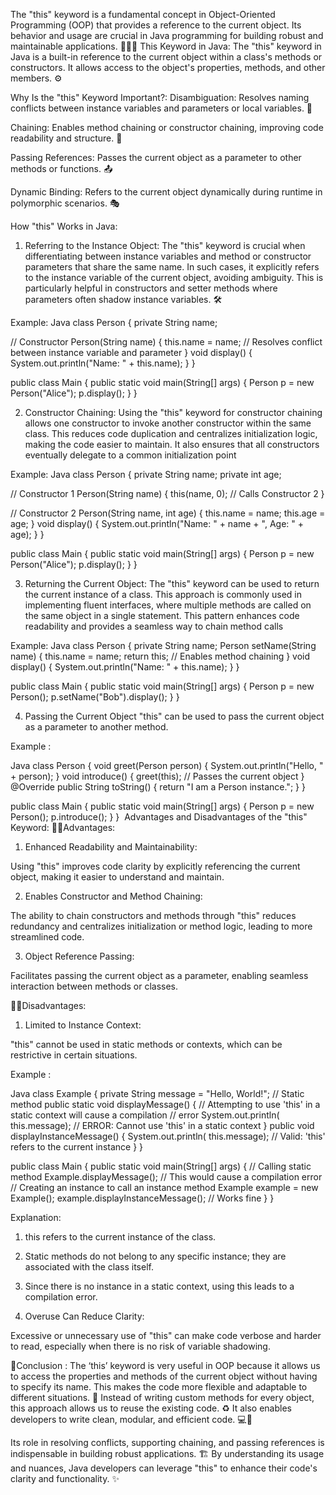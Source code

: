 The "this" keyword is a fundamental concept in Object-Oriented Programming (OOP) that provides a reference to the current object.
Its behavior and usage are crucial in Java programming for building robust and maintainable applications. 🧑‍💻🔧
This Keyword in Java:
The "this" keyword in Java is a built-in reference to the current object within a class's methods or constructors. It allows access to the object's properties, methods, and other members. ⚙️

Why Is the "this" Keyword Important?:
Disambiguation: Resolves naming conflicts between instance variables and parameters or local variables. 🔄

Chaining: Enables method chaining or constructor chaining, improving code readability and structure. 🔗

Passing References: Passes the current object as a parameter to other methods or functions. 📤

Dynamic Binding: Refers to the current object dynamically during runtime in polymorphic scenarios. 🎭


How "this" Works in Java:
1. Referring to the Instance Object:
   The "this" keyword is crucial when differentiating between instance variables and method or constructor parameters that share the same name. In such cases, it explicitly refers to the instance variable of the current object, avoiding ambiguity. This is particularly helpful in constructors and setter methods where parameters often shadow instance variables. 🛠️


Example:
Java
class Person {
private String name;

// Constructor
Person(String name) {
this.name =
name; // Resolves conflict between instance variable and parameter
}
void display() {
System.out.println("Name: " + this.name);
}
}

public class Main {
public static void main(String[] args) {
Person p = new Person("Alice");
p.display();
}
}

2. Constructor Chaining:
   Using the "this" keyword for constructor chaining allows one constructor to invoke another constructor within the same class. This reduces code duplication and centralizes initialization logic, making the code easier to maintain. It also ensures that all constructors eventually delegate to a common initialization point


Example:
Java
class Person {
private String name;
private int age;

// Constructor 1
Person(String name) {
this(name, 0); // Calls Constructor 2
}

// Constructor 2
Person(String name, int age) {
this.name = name;
this.age = age;
}
void display() {
System.out.println("Name: " + name + ", Age: " + age);
}
}

public class Main {
public static void main(String[] args) {
Person p = new Person("Alice");
p.display();
}
}

3. Returning the Current Object:
   The "this" keyword can be used to return the current instance of a class. This approach is commonly used in implementing fluent interfaces, where multiple methods are called on the same object in a single statement. This pattern enhances code readability and provides a seamless way to chain method calls


Example:
Java
class Person {
private String name;
Person setName(String name) {
this.name = name;
return this; // Enables method chaining
}
void display() {
System.out.println("Name: " + this.name);
}
}

public class Main {
public static void main(String[] args) {
Person p = new Person();
p.setName("Bob").display();
}
}

4. Passing the Current Object
   "this" can be used to pass the current object as a parameter to another method.


Example :

Java
class Person {
void greet(Person person) {
System.out.println("Hello, " + person);
}
void introduce() {
greet(this); // Passes the current object
}
@Override
public String toString() {
return "I am a Person instance.";
}
}

public class Main {
public static void main(String[] args) {
Person p = new Person();
p.introduce();
}
}
‍
Advantages and Disadvantages of the "this" Keyword:
👍🏼Advantages:
1. Enhanced Readability and Maintainability:

Using "this" improves code clarity by explicitly referencing the current object, making it easier to understand and maintain.


2. Enables Constructor and Method Chaining:

The ability to chain constructors and methods through "this" reduces redundancy and centralizes initialization or method logic, leading to more streamlined code.


3. Object Reference Passing:

Facilitates passing the current object as a parameter, enabling seamless interaction between methods or classes.


👎🏼Disadvantages:
1. Limited to Instance Context:

"this" cannot be used in static methods or contexts, which can be restrictive in certain situations.


Example :

Java
class Example {
private String message = "Hello, World!";
// Static method
public static void displayMessage() {
// Attempting to use 'this' in a static context will cause a compilation
// error
System.out.println(
this.message); // ERROR: Cannot use 'this' in a static context
}
public void displayInstanceMessage() {
System.out.println(
this.message); // Valid: 'this' refers to the current instance
}
}

public class Main {
public static void main(String[] args) {
// Calling static method
Example.displayMessage(); // This would cause a compilation error
// Creating an instance to call an instance method
Example example = new Example();
example.displayInstanceMessage(); // Works fine
}
}

Explanation:
1. this refers to the current instance of the class.

2. Static methods do not belong to any specific instance; they are associated with the class itself.

3. Since there is no instance in a static context, using this leads to a compilation error.


2. Overuse Can Reduce Clarity:

Excessive or unnecessary use of "this" can make code verbose and harder to read, especially when there is no risk of variable shadowing.


🎯Conclusion :
The ‘this’ keyword is very useful in OOP because it allows us to access the properties and methods of the current object without having to specify its name. This makes the code more flexible and adaptable to different situations. 🔄 Instead of writing custom methods for every object, this approach allows us to reuse the existing code. ♻️ It also enables developers to write clean, modular, and efficient code. 💻🧹


Its role in resolving conflicts, supporting chaining, and passing references is indispensable in building robust applications. 🏗️ By understanding its usage and nuances, Java developers can leverage "this" to enhance their code's clarity and functionality. ✨